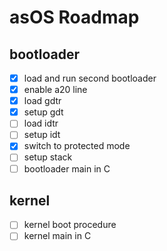 # asOS Roadmap

## bootloader

- [x] load and run second bootloader
- [x] enable a20 line
- [x] load gdtr
- [x] setup gdt
- [ ] load idtr
- [ ] setup idt
- [x] switch to protected mode
- [ ] setup stack
- [ ] bootloader main in C

## kernel

- [ ] kernel boot procedure
- [ ] kernel main in C
